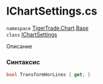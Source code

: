 
# IChartSettings.cs
`namespace` [TigerTrade.Chart](../../TigerTrade.Chart.md).[Base](../../TigerTrade.Chart/Base.md)  
    `class` [IChartSettings](../../IChartSettings.cs.md)

Описание

### Синтаксис
```csharp
bool TransformHorLines { get; }
```
